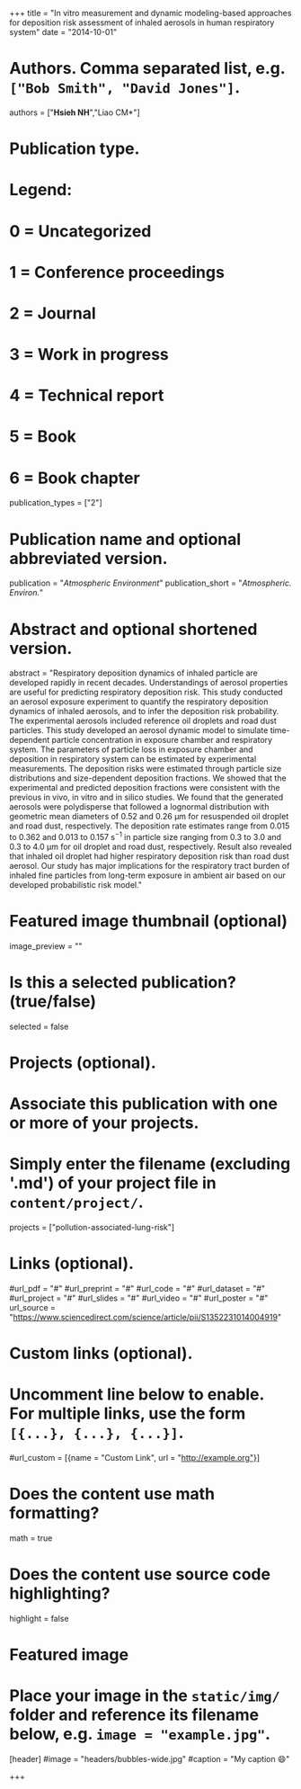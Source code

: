 +++
title = "In vitro measurement and dynamic modeling-based approaches for deposition risk assessment of inhaled aerosols in human respiratory system"
date = "2014-10-01"

# Authors. Comma separated list, e.g. `["Bob Smith", "David Jones"]`.
authors = ["**Hsieh NH**","Liao CM*"]

# Publication type.
# Legend:
# 0 = Uncategorized
# 1 = Conference proceedings
# 2 = Journal
# 3 = Work in progress
# 4 = Technical report
# 5 = Book
# 6 = Book chapter
publication_types = ["2"]

# Publication name and optional abbreviated version.
publication = "*Atmospheric Environment*"
publication_short = "*Atmospheric. Environ.*"

# Abstract and optional shortened version.
abstract = "Respiratory deposition dynamics of inhaled particle are developed rapidly in recent decades. Understandings of aerosol properties are useful for predicting respiratory deposition risk. This study conducted an aerosol exposure experiment to quantify the respiratory deposition dynamics of inhaled aerosols, and to infer the deposition risk probability. The experimental aerosols included reference oil droplets and road dust particles. This study developed an aerosol dynamic model to simulate time-dependent particle concentration in exposure chamber and respiratory system. The parameters of particle loss in exposure chamber and deposition in respiratory system can be estimated by experimental measurements. The deposition risks were estimated through particle size distributions and size-dependent deposition fractions. We showed that the experimental and predicted deposition fractions were consistent with the previous in vivo, in vitro and in silico studies. We found that the generated aerosols were polydisperse that followed a lognormal distribution with geometric mean diameters of 0.52 and 0.26 μm for resuspended oil droplet and road dust, respectively. The deposition rate estimates range from 0.015 to 0.362 and 0.013 to 0.157 s$^{−1}$ in particle size ranging from 0.3 to 3.0 and 0.3 to 4.0 μm for oil droplet and road dust, respectively. Result also revealed that inhaled oil droplet had higher respiratory deposition risk than road dust aerosol. Our study has major implications for the respiratory tract burden of inhaled fine particles from long-term exposure in ambient air based on our developed probabilistic risk model."

# Featured image thumbnail (optional)
image_preview = ""

# Is this a selected publication? (true/false)
selected = false

# Projects (optional).
#   Associate this publication with one or more of your projects.
#   Simply enter the filename (excluding '.md') of your project file in `content/project/`.
projects = ["pollution-associated-lung-risk"]

# Links (optional).
#url_pdf = "#"
#url_preprint = "#"
#url_code = "#"
#url_dataset = "#"
#url_project = "#"
#url_slides = "#"
#url_video = "#"
#url_poster = "#"
url_source = "https://www.sciencedirect.com/science/article/pii/S1352231014004919"

# Custom links (optional).
#   Uncomment line below to enable. For multiple links, use the form `[{...}, {...}, {...}]`.
#url_custom = [{name = "Custom Link", url = "http://example.org"}]

# Does the content use math formatting?
math = true

# Does the content use source code highlighting?
highlight = false

# Featured image
# Place your image in the `static/img/` folder and reference its filename below, e.g. `image = "example.jpg"`.
[header]
#image = "headers/bubbles-wide.jpg"
#caption = "My caption :smile:"

+++